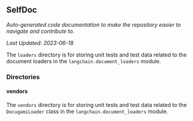 <!--- START SELFDOC --->
## SelfDoc
_Auto-generated code documentation to make the repository easier to navigate and contribute to._

_Last Updated: 2023-06-18_

The `loaders` directory is for storing unit tests and test data related to the document loaders in the `langchain.document_loaders` module.

### Directories
#### vendors
The `vendors` directory is for storing unit tests and test data related to the `DocugamiLoader` class in the `langchain.document_loaders` module.

<!--- END SELFDOC --->